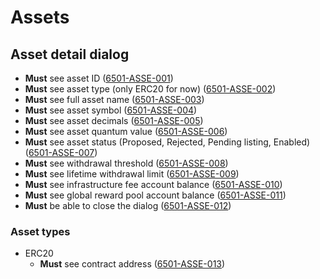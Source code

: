 # Assets

## Asset detail dialog

- **Must** see asset ID (<a name="6501-ASSE-001" href="#6501-ASSE-001">6501-ASSE-001</a>)
- **Must** see asset type (only ERC20 for now) (<a name="6501-ASSE-002" href="#6501-ASSE-002">6501-ASSE-002</a>)
- **Must** see full asset name (<a name="6501-ASSE-003" href="#6501-ASSE-003">6501-ASSE-003</a>)
- **Must** see asset symbol (<a name="6501-ASSE-004" href="#6501-ASSE-004">6501-ASSE-004</a>)
- **Must** see asset decimals (<a name="6501-ASSE-005" href="#6501-ASSE-005">6501-ASSE-005</a>)
- **Must** see asset quantum value (<a name="6501-ASSE-006" href="#6501-ASSE-006">6501-ASSE-006</a>)
- **Must** see asset status (Proposed, Rejected, Pending listing, Enabled) (<a name="6501-ASSE-007" href="#6501-ASSE-007">6501-ASSE-007</a>)
- **Must** see withdrawal threshold (<a name="6501-ASSE-008" href="#6501-ASSE-008">6501-ASSE-008</a>)
- **Must** see lifetime withdrawal limit (<a name="6501-ASSE-009" href="#6501-ASSE-009">6501-ASSE-009</a>)
- **Must** see infrastructure fee account balance (<a name="6501-ASSE-010" href="#6501-ASSE-010">6501-ASSE-010</a>)
- **Must** see global reward pool account balance (<a name="6501-ASSE-011" href="#6501-ASSE-011">6501-ASSE-011</a>)
- **Must** be able to close the dialog (<a name="6501-ASSE-012" href="#6501-ASSE-012">6501-ASSE-012</a>)

### Asset types

- ERC20
  - **Must** see contract address (<a name="6501-ASSE-013" href="#6501-ASSE-013">6501-ASSE-013</a>)
